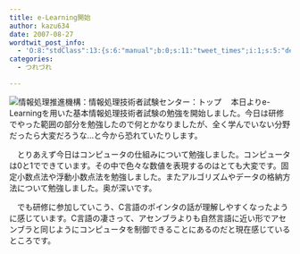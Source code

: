 ```yaml
---
title: e-Learning開始
author: kazu634
date: 2007-08-27
wordtwit_post_info:
  - 'O:8:"stdClass":13:{s:6:"manual";b:0;s:11:"tweet_times";i:1;s:5:"delay";i:0;s:7:"enabled";i:1;s:10:"separation";s:2:"60";s:7:"version";s:3:"3.7";s:14:"tweet_template";b:0;s:6:"status";i:2;s:6:"result";a:0:{}s:13:"tweet_counter";i:2;s:13:"tweet_log_ids";a:1:{i:0;i:3193;}s:9:"hash_tags";a:0:{}s:8:"accounts";a:1:{i:0;s:7:"kazu634";}}'
categories:
  - つれづれ

---
```

<div class="section">
<p>
<a href="http://www.jitec.jp/index.html" onclick="__gaTracker('send', 'event', 'outbound-article', 'http://www.jitec.jp/index.html', '');" target="_blank"><img align="left" alt="情報処理推進機構：情報処理技術者試験センター：トップ" src="http://img.simpleapi.net/small/http://www.jitec.jp/index.html" border="0" /></a>
</p>
  
<p>
    　本日よりe-Learningを用いた基本情報処理技術者試験の勉強を開始しました。今日は研修でやった範囲の部分を勉強したので何とかなりましたが、全く学んでいない分野だったら大変だろうな…と今から恐れていたりします。
</p>
  
<p>
    　とりあえず今日はコンピュータの仕組みについて勉強しました。コンピュータは0と1でできています。その中で色々な数値を表現するのはとても大変です。固定小数点法や浮動小数点法を勉強しました。またアルゴリズムやデータの格納方法について勉強しました。奥が深いです。
</p>
  
<p>
    　でも研修に参加していこう、C言語のポインタの話が理解しやすくなったように感じています。C言語の凄さって、アセンブラよりも自然言語に近い形でアセンブラと同じようにコンピュータを制御できることにあるのだと現在感じているところです。
</p>
</div>
